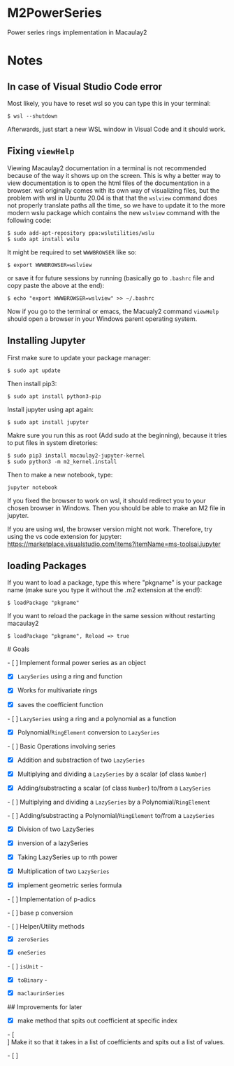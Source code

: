 # M2PowerSeries
Power series rings implementation in Macaulay2

# Notes

## In case of Visual Studio Code error
Most likely, you have to reset wsl so you can type this in your terminal:
```
$ wsl --shutdown
```
Afterwards, just start a new WSL window in Visual Code and it should work. 

## Fixing `viewHelp`
Viewing Macaulay2 documentation in a terminal is not recommended because of the way it shows up on the screen. This is why a better way to view documentation is to open the html files of the documentation in a browser. wsl originally comes with its own way of visualizing files, but the problem with wsl in Ubuntu 20.04 is that that the `wslview` command does not properly translate paths all the time, so we have to update it to the more modern wslu package which contains the new `wslview` command with the following code:

```
$ sudo add-apt-repository ppa:wslutilities/wslu
$ sudo apt install wslu
```

It might be required to set `WWWBROWSER` like so:
```
$ export WWWBROWSER=wslview
``` 

or save it for future sessions by running (basically go to `.bashrc` file and copy paste the above at the end):

```
$ echo "export WWWBROWSER=wslview" >> ~/.bashrc
```

Now if you go to the terminal or emacs, the Macualy2 command `viewHelp` should open a browser in your Windows parent operating system.

## Installing Jupyter
First make sure to update your package manager:
```
$ sudo apt update
```

Then install pip3:
```
$ sudo apt install python3-pip
```
Install jupyter using apt again:

```
$ sudo apt install jupyter
```

Makre sure you run this as root (Add sudo at the beginning), because it tries to put files in system diretories:
```
$ sudo pip3 install macaulay2-jupyter-kernel
$ sudo python3 -m m2_kernel.install
```

Then to make a new notebook, type: 
```
jupyter notebook
```
If you fixed the browser to work on wsl, it should redirect you to your chosen browser in Windows. Then you should be able to make an M2 file in jupyter. 

If you are using wsl, the browser version might not work. Therefore, try using the vs code extension for jupyter: 
https://marketplace.visualstudio.com/items?itemName=ms-toolsai.jupyter

## loading Packages
If you want to load a package, type this where "pkgname" is your package name (make sure you type it without the .m2 extension at the end!):

`
$ loadPackage "pkgname"
`

If you want to reload the package in the same session without restarting macaulay2

`
$ loadPackage "pkgname", Reload => true
`

# Goals

- [ ] Implement formal power series as an object

 - [X] `LazySeries` using a ring and function

 - [X] Works for multivariate rings

 - [X] saves the coefficient function

 - [ ] `LazySeries` using a ring and a polynomial as a function

 - [X] Polynomial/`RingElement` conversion to `LazySeries`

  

- [ ] Basic Operations involving series

 - [X] Addition and substraction of two `LazySeries`

 - [X] Multiplying and dividing a `LazySeries` by a scalar (of class `Number`)

 - [X] Adding/substracting a scalar (of class `Number`) to/from a `LazySeries`

 - [ ] Multiplying and dividing a `LazySeries` by a Polynomial/`RingElement`

 - [ ] Adding/substracting a Polynomial/`RingElement` to/from a `LazySeries`

  

- [X] Division of two LazySeries

 - [X] inversion of a lazySeries

 - [X] Taking LazySeries up to nth power

 - [X] Multiplication of two `LazySeries`

 - [X] implement geometric series formula

  

- [ ] Implementation of p-adics

 - [ ] base p conversion


  

- [ ] Helper/Utility methods

 - [X] `zeroSeries`

 - [X] `oneSeries`

 - [ ] `isUnit` -

 - [X] `toBinary` - 

 - [X] `maclaurinSeries`

  

## Improvements for later

- [X] make method that spits out coefficient at specific index

 - [ ] Make it so that it takes in a list of coefficients and spits out a list of values.

- [ ] 
